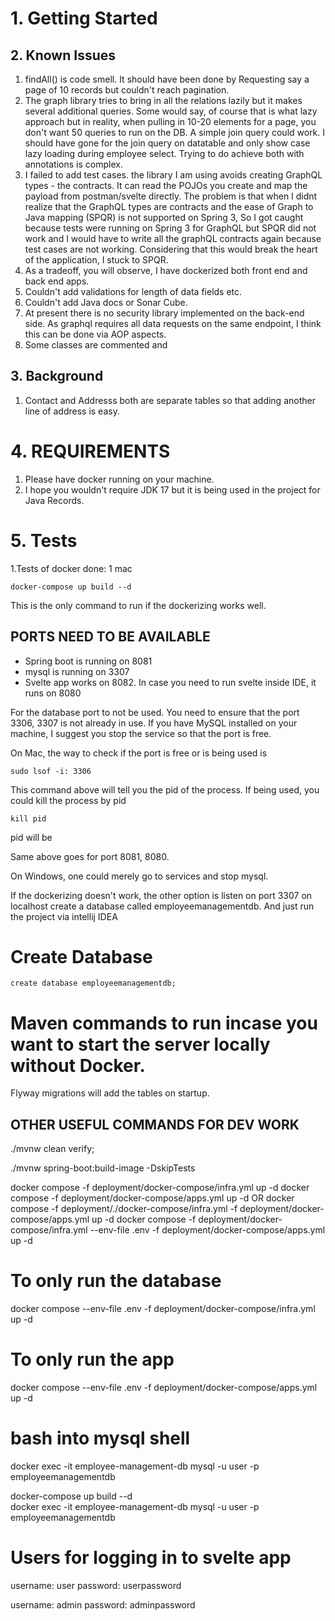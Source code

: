 # 1. Getting Started


## 2. Known Issues

1. findAll() is  code smell. It should have been done by Requesting say a page of 10 records but couldn't reach pagination.
2. The graph library tries to bring in all the relations lazily but it makes several additional queries. Some would  say, of course that is what lazy approach but in reality, when pulling in 10-20 elements for a page, you don't want 50 queries to run on the DB. A simple join query could work. I should have gone for the join query on datatable and only show case lazy loading during employee select. Trying to do achieve both with annotations is complex.
3. I failed to add test cases. the library I am using avoids creating GraphQL types - the contracts. It can read the POJOs you create and map the payload from postman/svelte directly. The problem is that when I didnt realize that the GraphQL types are contracts and the ease of Graph to Java mapping (SPQR) is not supported on Spring 3, So I got caught because tests were running on Spring 3 for GraphQL but SPQR did not work and I would have to write all the graphQL contracts again because test cases are not working. Considering that this would break the heart of the application, I stuck to SPQR.
4. As a tradeoff, you will observe, I have dockerized both front end and back end apps.
5. Couldn't add validations for length of data fields etc.
6. Couldn't add Java docs or Sonar Cube.
7. At present there is no security library implemented on the back-end side. As graphql requires all data requests on the same endpoint, I think this can be done via AOP aspects.
8. Some classes are commented and 

## 3. Background

1. Contact and Addresss both are separate tables so that adding another line of address is easy.

# 4. REQUIREMENTS

1. Please have docker running on your machine. 
2. I hope you wouldn't require JDK 17 but it is being used in the project for Java Records.

# 5. Tests

1.Tests of docker done: 1 mac


`docker-compose up build --d `

This is the only command to run if the dockerizing works well.

## PORTS NEED TO BE AVAILABLE

- Spring boot is running on 8081 
- mysql is running on 3307 
- Svelte app works on 8082. In case you need to run svelte inside IDE, it runs on 8080

For the database port to not be used. You need to ensure that the port 3306, 3307 is not already in use.
If you have MySQL installed on your machine, I suggest you stop the service so that the port is free.

On Mac, the way to check if the port is free or is being used is

`sudo lsof -i: 3306`

This command above will tell you the pid of the process. If being used,  you could kill the process by pid

`kill pid`

pid will be

Same above goes for port 8081, 8080.

On Windows, one could merely go to services and stop mysql.

If the dockerizing doesn't work, the other option is listen on port 3307 on localhost
create a database called employeemanagementdb. And just run the project  via intellij IDEA

# Create Database
`create database employeemanagementdb;`

# Maven commands to run incase you want to start the server locally without Docker. 


Flyway migrations will add the tables on startup.

## OTHER USEFUL COMMANDS FOR DEV WORK
./mvnw clean verify;

./mvnw  spring-boot:build-image -DskipTests

docker compose -f deployment/docker-compose/infra.yml up -d
docker compose -f deployment/docker-compose/apps.yml up -d
OR
docker compose -f deployment/./docker-compose/infra.yml -f deployment/docker-compose/apps.yml up -d
docker compose -f deployment/docker-compose/infra.yml --env-file .env -f deployment/docker-compose/apps.yml up -d



# To only run the database
docker compose --env-file .env  -f deployment/docker-compose/infra.yml up -d

# To only run the app
docker compose --env-file .env  -f deployment/docker-compose/apps.yml up -d


# bash into mysql shell
docker exec -it employee-management-db mysql -u user -p employeemanagementdb

docker-compose up build --d  
docker exec -it employee-management-db mysql -u user -p employeemanagementdb

# Users for logging in to svelte app
username: user
password: userpassword

username: admin
password: adminpassword